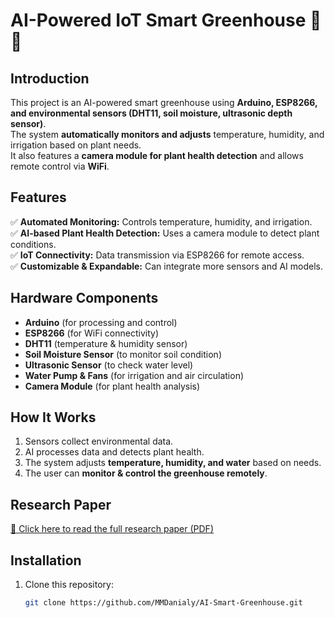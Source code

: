 # AI-Powered IoT Smart Greenhouse 🌱🤖  

## **Introduction**  
This project is an AI-powered smart greenhouse using **Arduino, ESP8266, and environmental sensors (DHT11, soil moisture, ultrasonic depth sensor)**.  
The system **automatically monitors and adjusts** temperature, humidity, and irrigation based on plant needs.  
It also features a **camera module for plant health detection** and allows remote control via **WiFi**.  

## **Features**  
✅ **Automated Monitoring:** Controls temperature, humidity, and irrigation.  
✅ **AI-based Plant Health Detection:** Uses a camera module to detect plant conditions.  
✅ **IoT Connectivity:** Data transmission via ESP8266 for remote access.  
✅ **Customizable & Expandable:** Can integrate more sensors and AI models.  

## **Hardware Components**  
- **Arduino** (for processing and control)  
- **ESP8266** (for WiFi connectivity)  
- **DHT11** (temperature & humidity sensor)  
- **Soil Moisture Sensor** (to monitor soil condition)  
- **Ultrasonic Sensor** (to check water level)  
- **Water Pump & Fans** (for irrigation and air circulation)  
- **Camera Module** (for plant health analysis)  

## **How It Works**  
1. Sensors collect environmental data.  
2. AI processes data and detects plant health.  
3. The system adjusts **temperature, humidity, and water** based on needs.  
4. The user can **monitor & control the greenhouse remotely**.  

## **Research Paper**  
[📄 Click here to read the full research paper (PDF)](./smart-greenhouse.pdf)  

## **Installation**  
1. Clone this repository:  
   ```sh
   git clone https://github.com/MMDanialy/AI-Smart-Greenhouse.git
